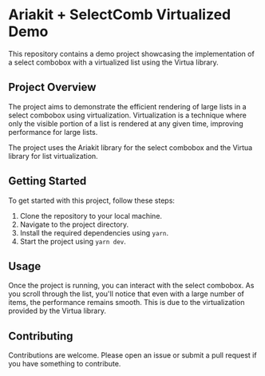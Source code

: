 # Ariakit + SelectComb Virtualized Demo

This repository contains a demo project showcasing the implementation of a select combobox with a virtualized list using the Virtua library.

## Project Overview

The project aims to demonstrate the efficient rendering of large lists in a select combobox using virtualization. Virtualization is a technique where only the visible portion of a list is rendered at any given time, improving performance for large lists.

The project uses the Ariakit library for the select combobox and the Virtua library for list virtualization.

## Getting Started

To get started with this project, follow these steps:

1. Clone the repository to your local machine.
2. Navigate to the project directory.
3. Install the required dependencies using `yarn`.
4. Start the project using `yarn dev`.

## Usage

Once the project is running, you can interact with the select combobox. As you scroll through the list, you'll notice that even with a large number of items, the performance remains smooth. This is due to the virtualization provided by the Virtua library.

## Contributing

Contributions are welcome. Please open an issue or submit a pull request if you have something to contribute.
